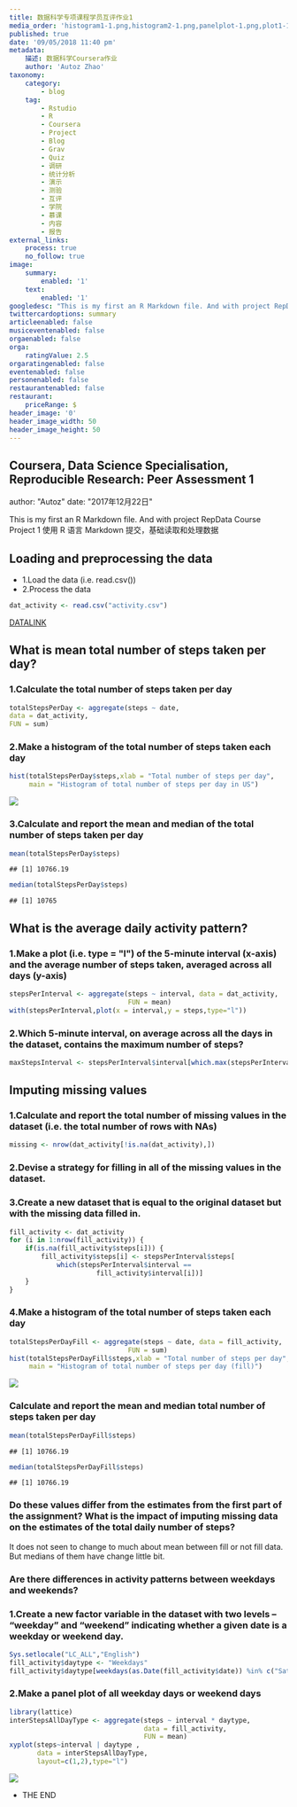 ```yaml
---
title: 数据科学专项课程学员互评作业1
media_order: 'histogram1-1.png,histogram2-1.png,panelplot-1.png,plot1-1.png'
published: true
date: '09/05/2018 11:40 pm'
metadata:
    描述: 数据科学Coursera作业
    author: 'Autoz Zhao'
taxonomy:
    category:
        - blog
    tag:
        - Rstudio
        - R
        - Coursera
        - Project
        - Blog
        - Grav
        - Quiz
        - 调研
        - 统计分析
        - 演示
        - 测验
        - 互评
        - 学院
        - 慕课
        - 内容
        - 报告
external_links:
    process: true
    no_follow: true
image:
    summary:
        enabled: '1'
    text:
        enabled: '1'
googledesc: "This is my first an R Markdown file. And with project RepData Course Project 1\r\n使用 R 语言 Markdown 提交，基础读取和处理数据 QUIZ, 调研, 统计分析, 演示, 测验, 互评, 学院, 慕课, 内容, 报告"
twittercardoptions: summary
articleenabled: false
musiceventenabled: false
orgaenabled: false
orga:
    ratingValue: 2.5
orgaratingenabled: false
eventenabled: false
personenabled: false
restaurantenabled: false
restaurant:
    priceRange: $
header_image: '0'
header_image_width: 50
header_image_height: 50
---
```


## Coursera, Data Science Specialisation, Reproducible Research: Peer Assessment 1

author: "Autoz"
date: "2017年12月22日"

This is my first an R Markdown file. And with project RepData Course Project 1
使用 R 语言 Markdown 提交，基础读取和处理数据

## Loading and preprocessing the data
* 1.Load the data (i.e. read.csv())
* 2.Process the data


```r
dat_activity <- read.csv("activity.csv") 
```
[DATALINK](https://github.com/sefakilic/coursera-repdata/blob/master/project1/activity.csv)

## What is mean total number of steps taken per day?

### 1.Calculate the total number of steps taken per day

```r
totalStepsPerDay <- aggregate(steps ~ date, 
data = dat_activity,
FUN = sum)
```

### 2.Make a histogram of the total number of steps taken each day

```r
hist(totalStepsPerDay$steps,xlab = "Total number of steps per day",
     main = "Histogram of total number of steps per day in US")
```

![](histogram1-1.png)

### 3.Calculate and report the mean and median of the total number of steps taken per day

```r
mean(totalStepsPerDay$steps)
```

```
## [1] 10766.19
```

```r
median(totalStepsPerDay$steps)
```

```
## [1] 10765
```

## What is the average daily activity pattern?
### 1.Make a plot (i.e. type = "l") of the 5-minute interval (x-axis) and the average number of steps taken, averaged across all days (y-axis)

```r
stepsPerInterval <- aggregate(steps ~ interval, data = dat_activity,
                              FUN = mean)
with(stepsPerInterval,plot(x = interval,y = steps,type="l"))
```
[](plot1-1.png)

### 2.Which 5-minute interval, on average across all the days in the dataset, contains the maximum number of steps?

```r
maxStepsInterval <- stepsPerInterval$interval[which.max(stepsPerInterval$steps)]
```

## Imputing missing values
### 1.Calculate and report the total number of missing values in the dataset (i.e. the total number of rows with NAs)

```r
missing <- nrow(dat_activity[!is.na(dat_activity),])
```

### 2.Devise a strategy for filling in all of the missing values in the dataset. 
### 3.Create a new dataset that is equal to the original dataset but with the missing data filled in.

```r
fill_activity <- dat_activity
for (i in 1:nrow(fill_activity)) {
    if(is.na(fill_activity$steps[i])) {
        fill_activity$steps[i] <- stepsPerInterval$steps[
            which(stepsPerInterval$interval == 
                      fill_activity$interval[i])]
    }
}
```

### 4.Make a histogram of the total number of steps taken each day

```r
totalStepsPerDayFill <- aggregate(steps ~ date, data = fill_activity,
                              FUN = sum)
hist(totalStepsPerDayFill$steps,xlab = "Total number of steps per day",
     main = "Histogram of total number of steps per day (fill)")
```

![](histogram2-1.png)

### Calculate and report the mean and median total number of steps taken per day

```r
mean(totalStepsPerDayFill$steps)
```

```
## [1] 10766.19
```

```r
median(totalStepsPerDayFill$steps)
```

```
## [1] 10766.19
```

### Do these values differ from the estimates from the first part of the assignment? What is the impact of imputing missing data on the estimates of the total daily number of steps?
It does not seen to change to much about mean between fill or not fill data. But medians of them have change little bit.

### Are there differences in activity patterns between weekdays and weekends?
### 1.Create a new factor variable in the dataset with two levels – “weekday” and “weekend” indicating whether a given date is a weekday or weekend day.


```r
Sys.setlocale("LC_ALL","English")
fill_activity$daytype <- "Weekdays"
fill_activity$daytype[weekdays(as.Date(fill_activity$date)) %in% c("Saturday", "Sunday")] <- "Weekend"
```

### 2.Make a panel plot of all weekday days or weekend days

```r
library(lattice)
interStepsAllDayType <- aggregate(steps ~ interval * daytype,
                                  data = fill_activity,
                                  FUN = mean)
xyplot(steps~interval | daytype ,
       data = interStepsAllDayType,
       layout=c(1,2),type="l")
```
![](panelplot-1.png)

* THE END

